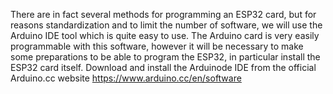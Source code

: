 There are in fact several methods for programming an ESP32 card, but for reasons
standardization and to limit the number of software, we will use the Arduino IDE tool which is
quite easy to use. The Arduino card is very easily programmable with this software,
however it will be necessary to make some preparations to be able to program the ESP32,
in particular install the ESP32 card itself.
Download and install the Arduinode IDE from the official Arduino.cc website https://www.arduino.cc/en/software
